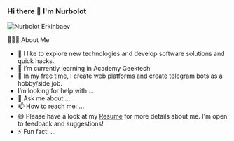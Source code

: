 ### Hi there 👋 I'm Nurbolot


![Nurbolot Erkinbaev](https://user-images.githubusercontent.com/108578199/207243682-11dab3f3-b079-4817-8a75-5279b4273003.png)

👨🏻‍💻  About Me
- 🔭 I like to explore new technologies and develop software solutions and quick hacks.
- 🌱 I’m currently learning in Academy Geektech
- 🤔  In my free time, I create web platforms and create telegram bots as a hobby/side job.
-  I’m looking for help with ...
- 💬 Ask me about ...
- 📫 How to reach me: ...
- 😄 Please have a look at my <a href="[https://daniilshat.ru/](https://drive.google.com/file/d/1_9HuawQmwZCWMVkfk0IZFCbAm_BrNixK/view?usp=sharing)" target="_blank">Resume</a> for more details about me. I'm open to feedback and suggestions!
- ⚡ Fun fact: ...

